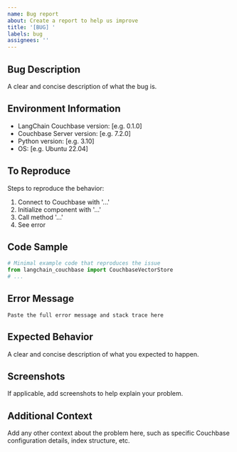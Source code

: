 ```yaml
---
name: Bug report
about: Create a report to help us improve
title: '[BUG] '
labels: bug
assignees: ''
---
```


## Bug Description
A clear and concise description of what the bug is.

## Environment Information
- LangChain Couchbase version: [e.g. 0.1.0]
- Couchbase Server version: [e.g. 7.2.0]
- Python version: [e.g. 3.10]
- OS: [e.g. Ubuntu 22.04]

## To Reproduce
Steps to reproduce the behavior:
1. Connect to Couchbase with '...'
2. Initialize component with '...'
3. Call method '...'
4. See error

## Code Sample
```python
# Minimal example code that reproduces the issue
from langchain_couchbase import CouchbaseVectorStore
# ...
```

## Error Message
```
Paste the full error message and stack trace here
```

## Expected Behavior
A clear and concise description of what you expected to happen.

## Screenshots
If applicable, add screenshots to help explain your problem.

## Additional Context
Add any other context about the problem here, such as specific Couchbase configuration details, index structure, etc. 